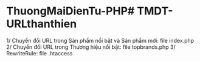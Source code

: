 # ThuongMaiDienTu-PHP# TMDT-URLthanthien
1/ Chuyển đổi URL trong Sản phẩm nổi bật và Sản phẩm mới: file index.php
  2/ Chuyển đổi URL trong Thương hiệu nổi bật: file topbrands.php
3/ RewriteRule: file .htaccess
